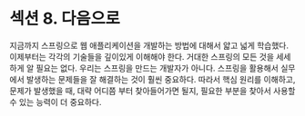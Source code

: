 # 섹션 8. 다음으로
지금까지 스프링으로 웹 애플리케이션을 개발하는 방법에 대해서 얇고 넓게 학습했다. 이제부터는 각각의 기술들을 깊이있게 이해해야 한다.
거대한 스프링의 모든 것을 세세하게 알 필요는 없다. 우리는 스프링을 만드는 개발자가 아니다. 스프링을 활용해서 실무에서 발생하는 문제들을 잘 해결하는 것이 훨씬 중요하다. 따라서 핵심 원리를 이해하고, 문제가 발생했을 때, 대략 어디쯤 부터 찾아들어가면 될지, 필요한 부분을 찾아서 사용할 수 있는 능력이 더 중요하다. 